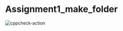 # Assignment1_make_folder
![cppcheck-action](https://github.com/99002582/Assignment1_make_folder/workflows/cppcheck-action/badge.svg)
